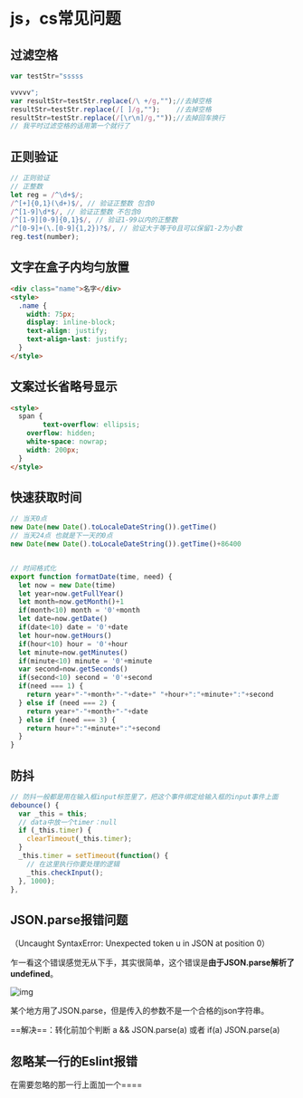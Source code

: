 # js，cs常见问题
## 过滤空格

```js
var testStr="sssss

vvvvv";
var resultStr=testStr.replace(/\ +/g,"");//去掉空格
resultStr=testStr.replace(/[ ]/g,"");    //去掉空格
resultStr=testStr.replace(/[\r\n]/g,""));//去掉回车换行
// 我平时过滤空格的话用第一个就行了
```

## 正则验证

```js
// 正则验证
// 正整数
let reg = /^\d+$/;
/^[+]{0,1}(\d+)$/, // 验证正整数 包含0
/^[1-9]\d*$/, // 验证正整数 不包含0
/^[1-9][0-9]{0,1}$/, // 验证1-99以内的正整数
/^[0-9]+(\.[0-9]{1,2})?$/, // 验证大于等于0且可以保留1-2为小数
reg.test(number);
```

## 文字在盒子内均匀放置

```html
<div class="name">名字</div>
<style>
  .name {
    width: 75px;
    display: inline-block;
    text-align: justify;
    text-align-last: justify;
  }
</style>
```

## 文案过长省略号显示

```html
<style>
  span {
		text-overflow: ellipsis;
    overflow: hidden;
    white-space: nowrap;
    width: 200px;
  }
</style>
```



## 快速获取时间

```js
// 当天0点
new Date(new Date().toLocaleDateString()).getTime()
// 当天24点 也就是下一天的0点
new Date(new Date().toLocaleDateString()).getTime()+86400


// 时间格式化
export function formatDate(time, need) { 
  let now = new Date(time)
  let year=now.getFullYear() 
  let month=now.getMonth()+1
  if(month<10) month = '0'+month
  let date=now.getDate() 
  if(date<10) date = '0'+date
  let hour=now.getHours()
  if(hour<10) hour = '0'+hour
  let minute=now.getMinutes()
  if(minute<10) minute = '0'+minute
  var second=now.getSeconds()
  if(second<10) second = '0'+second
  if(need === 1) {
    return year+"-"+month+"-"+date+" "+hour+":"+minute+":"+second 
  } else if (need === 2) {
    return year+"-"+month+"-"+date
  } else if (need === 3) {
    return hour+":"+minute+":"+second
  }
}

```

## 防抖

```js
// 防抖一般都是用在输入框input标签里了，把这个事件绑定给输入框的input事件上面
debounce() {
  var _this = this;
  // data中放一个timer：null
  if (_this.timer) {
    clearTimeout(_this.timer);
  }
  _this.timer = setTimeout(function() {
    // 在这里执行你要处理的逻辑
    _this.checkInput();
  }, 1000);
},
```

## JSON.parse报错问题

（Uncaught SyntaxError: Unexpected token u in JSON at position 0）

乍一看这个错误感觉无从下手，其实很简单，这个错误是**由于JSON.parse解析了undefined**。

![img](https://img-blog.csdnimg.cn/20190314124244335.png)

某个地方用了JSON.parse，但是传入的参数不是一个合格的json字符串。

==解决==：转化前加个判断 a && JSON.parse(a) 或者 if(a) JSON.parse(a)



## 忽略某一行的Eslint报错

在需要忽略的那一行上面加一个==<!-- eslint-disable-next-line -->==

